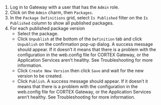 
1. Log in to Gateway with a user that has the `Admin` role.
1. Click on the `Admin` charm, then `Packages`.
1. In the `Package Definitions` grid, select `Is Published` filter on the `Is Published` column to show all published packages.
1. For each published package version
    * Select the package.
    * Click  `Unpublish` at the bottom of the `Definition` tab and click `Unpublish` on the confirmation pop-up dialog. A success message should appear. If it doesn’t it means that there is a problem with the configuration in the web.config file for CORTEX Gateway, or the Application Services aren’t healthy. See Troubleshooting for more information.
    * Click `Create New Version` then click `Save` and wait for the new version to be created.
    * Click `Publish`. A success message should appear. If it doesn’t it means that there is a problem with the configuration in the web.config file for CORTEX Gateway, or the Application Services aren’t healthy. See Troubleshooting for more information.
